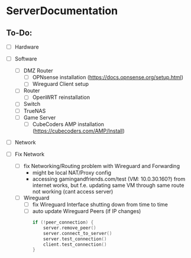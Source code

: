 # ServerDocumentation
## To-Do:
- [ ] Hardware
- [ ] Software
	 - [ ] DMZ Router
		- [ ] OPNsense installation (https://docs.opnsense.org/setup.html)
		- [ ] Wireguard Client setup
	- [ ] Router
		- [ ] OpenWRT reinstallation
	- [ ] Switch
	- [ ] TrueNAS
	- [ ] Game Server 
		- [ ] CubeCoders AMP installation (https://cubecoders.com/AMP/Install)

- [ ] Network
	

- [ ] Fix Network
	- [ ] fix Networking/Routing problem with Wireguard and Forwarding
		- might be local NAT/Proxy config
		- accessing gamingandfriends.com/test (VM: 10.0.30.160?) from internet works, but f.e. updating same VM through same route not working (cant access server)
	- [ ] Wireguard
		- [ ] fix Wireguard Interface shutting down from time to time
		- [ ] auto update Wireguard Peers (if IP changes)
			```c
			if (!peer_connection) {
				server.remove_peer()
				server.connect_to_server()
				server.test_connection()
				client.test_connection()
			}
			```
